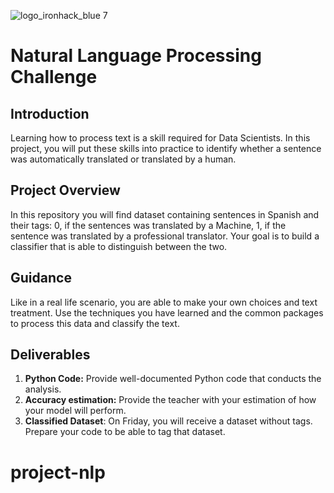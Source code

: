 ![logo_ironhack_blue 7](https://user-images.githubusercontent.com/23629340/40541063-a07a0a8a-601a-11e8-91b5-2f13e4e6b441.png)

# Natural Language Processing Challenge

## Introduction

Learning how to process text is a skill required for Data Scientists. In this project, you will put these skills into practice to identify whether a sentence was automatically translated or translated by a human.

## Project Overview

In this repository you will find dataset containing sentences in Spanish and their tags: 0, if the sentences was translated by a Machine, 1, if the sentence was translated by a professional translator. Your goal is to build a classifier that is able to distinguish between the two.

## Guidance
Like in a real life scenario, you are able to make your own choices and text treatment. Use the techniques you have learned and the common packages to process this data and classify the text.

## Deliverables

1. **Python Code:** Provide well-documented Python code that conducts the analysis.
2. **Accuracy estimation:** Provide the teacher with your estimation of how your model will perform.
2. **Classified Dataset**: On Friday, you will receive a dataset without tags. Prepare your code to be able to tag that dataset.

# project-nlp
